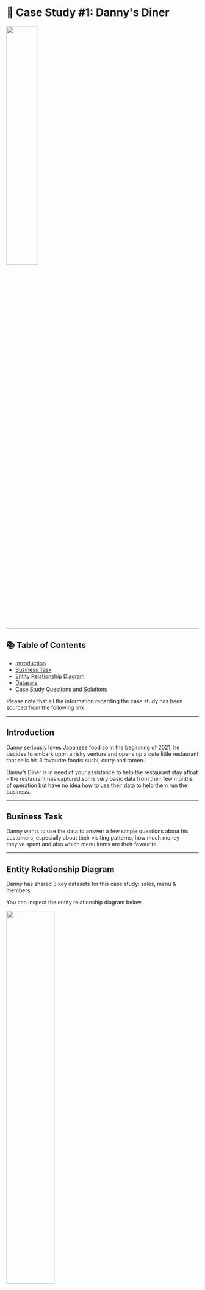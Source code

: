 # 🍜 Case Study #1: Danny's Diner
<img src="https://8weeksqlchallenge.com/images/case-study-designs/1.png" width="40%" height="40%">

---

## 📚 Table of Contents
- [Introduction](#introduction)
- [Business Task](#business-task)
- [Entity Relationship Diagram](#entity-relationship-diagram)
- [Datasets](#datasets)
- [Case Study Questions and Solutions](#case-study-questions-and-solutions)

Please note that all the information regarding the case study has been sourced from the following [link](https://8weeksqlchallenge.com/case-study-1/).

---

## Introduction
Danny seriously loves Japanese food so in the beginning of 2021, he decides to embark upon a risky venture and opens up a cute little restaurant that sells his 3 favourite foods: sushi, curry and ramen.

Danny’s Diner is in need of your assistance to help the restaurant stay afloat - the restaurant has captured some very basic data from their few months of operation but have no idea how to use their data to help them run the business.

---

## Business Task
Danny wants to use the data to answer a few simple questions about his customers, especially about their visiting patterns, how much money they’ve spent and also which menu items are their favourite.

---

## Entity Relationship Diagram
Danny has shared 3 key datasets for this case study: sales, menu & members.

You can inspect the entity relationship diagram below.

<img src="https://github.com/5ifar/8-Week-SQL-Challenge/assets/146955609/8e73b555-65cd-499d-ab5f-5d5dabff326a" width="50%" height="50%">

---

## Datasets
All datasets exist within the dannys_diner database schema on the linked DB Fiddle below.

**Table 1: sales**

The sales table captures all customer_id level purchases with an corresponding order_date and product_id information for when and what menu items were ordered.

**Table 2: menu**

The menu table maps the product_id to the actual product_name and price of each menu item.

**Table 3: members**

The final members table captures the join_date when a customer_id joined the beta version of the Danny’s Diner loyalty program.

---

## Case Study Questions and Solutions
The following queries have been executed using PostgreSQL v13 on [DB Fiddle](https://www.db-fiddle.com/f/2rM8RAnq7h5LLDTzZiRWcd/138).

**1. What is the total amount each customer spent at the restaurant?**
#### Code:
```sql
SELECT
  sales.customer_id,
  SUM(menu.price) AS total_sales
FROM dannys_diner.sales
INNER JOIN dannys_diner.menu
  ON sales.product_id = menu.product_id
GROUP BY sales.customer_id
ORDER BY sales.customer_id ASC;
```
#### Steps:
- Use INNER JOIN to merge `dannys_diner.sales` and `dannys_diner.menu` tables based on `product_id` as we need `sales.customer_id` and `menu.price` values from the tables.
- Use SUM Aggregation to calculate the total sales contributed by each customer.
- Group the aggregated results using by `sales.customer_id`.
#### Answer:
|customer_id|total_sales|
|-|-|
|A|76|
|B|74|
|C|36|
- Customer A spent $76.
- Customer B spent $74.
- Customer C spent $36.

---

**2. How many days has each customer visited the restaurant?**
#### Code:
```sql

```
#### Steps:

#### Answer:


---

**3. What was the first item from the menu purchased by each customer?**
#### Code:
```sql

```
#### Steps:

#### Answer:


---

**4. What is the most purchased item on the menu and how many times was it purchased by all customers?**
#### Code:
```sql

```
#### Steps:

#### Answer:


---

**5. Which item was the most popular for each customer?**
#### Code:
```sql

```
#### Steps:

#### Answer:


---

**6. Which item was purchased first by the customer after they became a member?**
#### Code:
```sql

```
#### Steps:

#### Answer:


---

**7. Which item was purchased just before the customer became a member?**
#### Code:
```sql

```
#### Steps:

#### Answer:


---

**8. What is the total items and amount spent for each member before they became a member?**
#### Code:
```sql

```
#### Steps:

#### Answer:


---

**9. If each $1 spent equates to 10 points and sushi has a 2x points multiplier - how many points would each customer have?**
#### Code:
```sql

```
#### Steps:

#### Answer:


---

**10. In the first week after a customer joins the program (including their join date) they earn 2x points on all items, not just sushi - how many points do customer A and B have at the end of January?**
#### Code:
```sql

```
#### Steps:

#### Answer:


---
